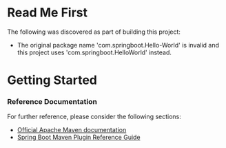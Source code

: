 # Read Me First
The following was discovered as part of building this project:

* The original package name 'com.springboot.Hello-World' is invalid and this project uses 'com.springboot.HelloWorld' instead.

# Getting Started

### Reference Documentation
For further reference, please consider the following sections:

* [Official Apache Maven documentation](https://maven.apache.org/guides/index.html)
* [Spring Boot Maven Plugin Reference Guide](https://docs.spring.io/spring-boot/docs/2.2.8.BUILD-SNAPSHOT/maven-plugin/)

